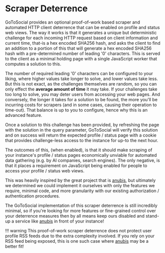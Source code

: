 # Scraper Deterrence

GoToSocial provides an optional proof-of-work based scraper and automated HTTP client deterrence that can be enabled on profile and status web views. The way
it works is that it generates a unique but deterministic challenge for each incoming HTTP request based on client information and current time, that-is a hex encoded SHA256 hash, and asks the client to find an addition to a portion of this that will generate a hex encoded SHA256 hash with a pre-determined number of leading '0' characters. This is served to the client as a minimal holding page with a single JavaScript worker that computes a solution to this.

The number of required leading '0' characters can be configured to your liking, where higher values take longer to solve, and lower values take less. But this is not exact, as the challenges themselves are random, so you can only effect the **average amount of time** it may take. If your challenges take too long to solve, you may deter users from accessing your web pages. And conversely, the longer it takes for a solution to be found, the more you'll be incurring costs for scrapers (and in some cases, causing their operation to time-out). That balance is up to you to configure, hence why this is an advanced feature.

Once a solution to this challenge has been provided, by refreshing the page with the solution in the query parameter, GoToSocial will verify this solution and on success will return the expected profile / status page with a cookie that provides challenge-less access to the instance for up-to the next hour.

The outcomes of this, (when enabled), is that it should make scraping of your instance's profile / status pages economically unviable for automated data gathering (e.g. by AI companies, search engines). The only negative, is that it places a requirement on JavaScript being enabled for people to access your profile / status web views.

This was heavily inspired by the great project that is [anubis], but ultimately we determined we could implement it ourselves with only the features we require, minimal code, and more granularity with our existing authorization / authentication procedures.

The GoToSocial implementation of this scraper deterrence is still incredibly minimal, so if you're looking for more features or fine-grained control over your deterrence measures then by all means keep ours disabled and stand-up a service like [anubis] in front of your instance!

!!! warning
    This proof-of-work scraper deterrence does not protect user profile RSS feeds due to the extra complexity involved. If you rely on your RSS feed being exposed, this is one such case where [anubis] may be a better fit!

[anubis]: https://github.com/TecharoHQ/anubis